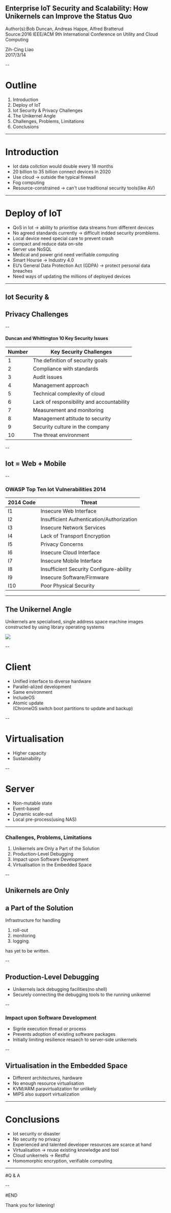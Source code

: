 ## Enterprise IoT Security and Scalability: How Unikernels can Improve the Status Quo

Author(s):Bob Duncan, Andreas Happe, Alfred Bratterud  
Source:2016 IEEE/ACM 9th International Conference on Utility and Cloud Computing <!-- .element: align="left" -->

Zih-Cing Liao  
2017/3/14 <!-- .element: align="right" -->

--

# Outline

1. Introduction
1. Deploy of IoT
1. Iot Security & Privacy Challenges
1. The Unikernel Angle
1. Challenges, Problems, Limitations
1. Conclusions

---

# Introduction

- Iot data collction would double every 18 months
- 20 billion to 35 billion connect devices in 2020
- Use cloud -> outside the typical firewall
- Fog computing
- Resource-constrained -> can't use traditional security tools(like AV)

---

# Deploy of IoT

- QoS in Iot -> ability to prioritise data streams from different devices
- No agreed standards currently -> difficult indded security promblems.
- Local device need special care to prevent crash
- compact and reduce data on-site
- Server use NoSQL
- Medical and power grid need verifiable computing
- Smart Hourse -> Industry 4.0
- EU’s General Data Protection Act (GDPA) -> protect personal data breaches
- Need ways of updating the millions of deployed devices

---

## Iot Security &

## Privacy Challenges

--

#### Duncan and Whittington 10 Key Security Issues

| Number | Key Security Challenges                   |
| ------ | ----------------------------------------- |
| 1      | The definition of security goals          |
| 2      | Compliance with standards                 |
| 3      | Audit issues                              |
| 4      | Management approach                       |
| 5      | Technical complexity of cloud             |
| 6      | Lack of responsibility and accountability |
| 7      | Measurement and monitoring                |
| 8      | Management attitude to security           |
| 9      | Security culture in the company           |
| 10     | The threat environment                    |

--

## Iot = Web + Mobile

--

### OWASP Top Ten Iot Vulnerabilities 2014

| 2014 Code | Threat                                    |
| --------- | ----------------------------------------- |
| I1        | Insecure Web Interface                    |
| I2        | Insufficient Authentication/Authorization |
| I3        | Insecure Network Services                 |
| I4        | Lack of Transport Encryption              |
| I5        | Privacy Concerns                          |
| I6        | Insecure Cloud Interface                  |
| I7        | Insecure Mobile Interface                 |
| I8        | Insufficient Security Configure-ability   |
| I9        | Insecure Software/Firmware                |
| I10       | Poor Physical Security                    |

---

## The Unikernel Angle

Unikernels are specialised, single address space machine images constructed by using library operating systems <!-- .element: align="left" -->

![](./unikernel.png)

--

# Client

- Unified interface to diverse hardware
- Parallel-alized development
- Same environment
- IncludeOS
- Atomic update  
  (ChromeOS switch boot partitions to update and backup)

--

# Virtualisation

- Higher capacity
- Sustainability

--

# Server

- Non-mutable state
- Event-based
- Dynamic scale-out
- Local pre-process(using NAS)

---

### Challenges, Problems, Limitations

1. Unikernels are Only a Part of the Solution
1. Production-Level Debugging
1. Impact upon Software Development
1. Virtualisation in the Embedded Space

--

## Unikernels are Only

## a Part of the Solution

Infrastructure for handling

1. roll-out
1. monitoring
1. logging.

has yet to be written.

--

## Production-Level Debugging

- Unikernels lack debugging facilities(no shell)
- Securely connecting the debugging tools to the running unikernel

--

### Impact upon Software Development

- Signle execution thread or process
- Prevents adoption of existing software packages
- Initially limiting resilience resaech to server-side unikernels

--

## Virtualisation in the Embedded Space

- Different architectures, hardware
- No enough resource virtualisation
- KVM/ARM paravirtualization for unlikely
- MIPS also support virtualization

---

# Conclusions

- Iot security or disaster
- No security no privacy
- Experienced and talented developer resources are scarce at hand
- Virtualisation -> reuse existing knowledge and tool
- Cloud unikernels -> Restful
- Homomorphic encryption, verifiable computing

---

#Q & A

--

#END

Thank you for listening!
